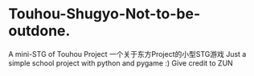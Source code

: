 # Touhou-Shugyo-Not-to-be-outdone.
A mini-STG of Touhou Project 一个关于东方Project的小型STG游戏
Just a simple school project with python and pygame
:)
Give credit to ZUN
